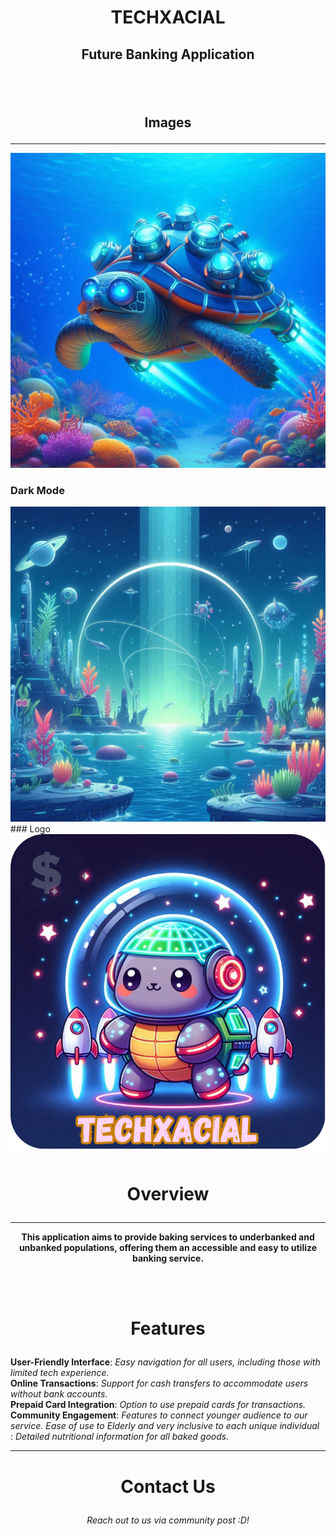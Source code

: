 # <p align="Center"> TECHXACIAL </p>
## <p align="Center"> Future Banking Application </p>
<br> <br>

## <p align="Center"> Images </p>
-----------------------------------------------------------------------------------------------------------------------------
<img src="Turtle.png" alt="Futuristic Snapping Turtle Decoration">

### Dark Mode
<img src="app dark mode.png" alt="Dark Mode Image for Application">
### Logo
<img src="app icon.png" alt="App Logo">



# <p align="Center"> Overview </p>
-----------------------------------------------------------------------------------------------------------------------------
<b> <p align="Center"> This application aims to provide baking services to underbanked and unbanked populations, offering them an accessible and easy to utilize banking service. </p></b> <br><br>

# <p align="Center"> Features </p>
<b>
User-Friendly Interface</b>: <i> Easy navigation for all users, including those with limited tech experience.</i>
<br>
<b>
Online Transactions</b>: <i> Support for cash transfers to accommodate users without bank accounts. </i>
<br>
<b>
Prepaid Card Integration</b>: <i> Option to use prepaid cards for transactions. </i>
<br>
<b>
Community Engagement</b>: <i> Features to connect younger audience to our service. Ease of use to Elderly and very inclusive to each unique individual</i>
<br>
<b>
</b>: <i> Detailed nutritional information for all baked goods. </i>
<br>
</b>

-----------------------------------------------------------------------------------------------------------------------------

# <p align="Center"> Contact Us </p>
<p align="Center">
<i> Reach out to us via community post :D! </i>
</p>
